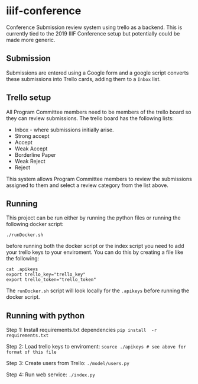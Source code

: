 # iiif-conference
Conference Submission review system using trello as a backend. This is currently tied to the 2019 IIIF Conference setup but potentially could be made more generic. 

## Submission
Submissions are entered using a Google form and a google script converts these submissions into Trello cards, adding them to a `Inbox` list. 

## Trello setup
All Program Committee members need to be members of the trello board so they can review submissions. The trello board has the following lists:

 * Inbox - where submissions initially arise. 
 * Strong accept
 * Accept
 * Weak Accept
 * Borderline Paper
 * Weak Reject
 * Reject

 This system allows Program Committee members to review the submissions assigned to them and select a review category from the list above.

## Running
This project can be run either by running the python files or running the following docker script:

```./runDocker.sh```

before running both the docker script or the index script you need to add your trello keys to your enviroment. You can do this by creating a file like the following:

```
cat .apikeys 
export trello_key="trello_key"
export trello_token="trello_token"
```

The `runDocker.sh` script will look locally for the `.apikeys` before running the docker script.

## Running with python

Step 1: Install requirements.txt dependencies
```pip install  -r requirements.txt```

Step 2: Load trello keys to enviroment:
```source ./apikeys # see above for format of this file```

Step 3: Create users from Trello:
```./model/users.py```

Step 4: Run web service:
```./index.py```



